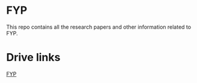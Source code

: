 # FYP
This repo contains all the research papers and other information related to FYP.
# Drive links
[FYP](https://www.tinyurl.com/fyp-iqbal)


